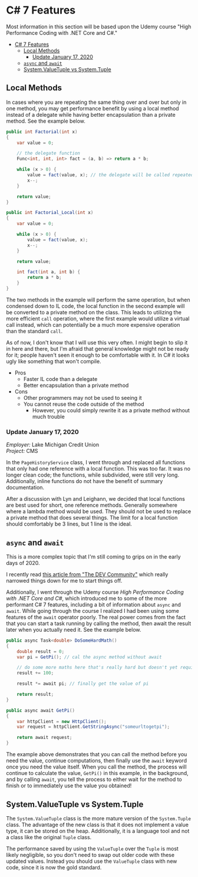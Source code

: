 # C# 7 Features

Most information in this section will be based upon the Udemy course "High Performance Coding with .NET Core and C#."

- [C# 7 Features](#c-7-features)
  - [Local Methods](#local-methods)
    - [Update January 17, 2020](#update-january-17-2020)
  - [`async` and `await`](#async-and-await)
  - [System.ValueTuple vs System.Tuple](#systemvaluetuple-vs-systemtuple)

## Local Methods

In cases where you are repeating the same thing over and over but only in one method, you may get performance benefit by using a local method instead of a delegate while having better encapsulation than a private method. See the example below.

```c#
public int Factorial(int x)
{
    var value = 0;

    // the delegate function
    Func<int, int, int> fact = (a, b) => return a * b;

    while (x > 0) {
        value = fact(value, x); // the delegate will be called repeatedly
        x--;
    }

    return value;
}

public int Factorial_Local(int x)
{
    var value = 0;

    while (x > 0) {
        value = fact(value, x);
        x--;
    }

    return value;

    int fact(int a, int b) {
        return a * b;
    }
}
```

The two methods in the example will perform the same operation, but when condensed down to IL code, the local function in the second example will be converted to a private method on the class. This leads to utilizing the more efficient `call` operation, where the first example would utilize a virtual call instead, which can potentially be a much more expensive operation than the standard `call`.

As of now, I don't know that I will use this very often. I might begin to slip it in here and there, but I'm afraid that general knowledge might not be ready for it; people haven't seen it enough to be comfortable with it. In C# it looks ugly like something that won't compile.

- Pros
  - Faster IL code than a delegate
  - Better encapsulation than a private method
- Cons
  - Other programmers may not be used to seeing it
  - You cannot reuse the code outside of the method
    - However, you could simply rewrite it as a private method without much trouble

### Update January 17, 2020

*Employer:* Lake Michigan Credit Union  
*Project:* CMS

In the `PageHistoryService` class, I went through and replaced all functions that only had one reference with a local function. This was too far. It was no longer clean code; the functions, while subdivided, were still very long. Additionally, inline functions do not have the benefit of summary documentation.

After a discussion with Lyn and Leighann, we decided that local functions are best used for short, one reference methods. Generally somewhere where a lambda method would be used. They should not be used to replace a private method that does several things. The limit for a local function should comfortably be 3 lines, but 1 line is the ideal.

## `async` and `await`

This is a more complex topic that I'm still coming to grips on in the early days of 2020.

I recently read [this article from "The DEV Community"](https://dev.to/zhiyuanamos/async-await-from-zero-to-hero-a22) which really narrowed things down for me to start things off.

Additionally, I went through the Udemy course *High Performance Coding with .NET Core and C#*, which introduced me to some of the more performant C# 7 features, including a bit of information about `async` and `await`. While going through the course I realized I had been using some features of the `await` operator poorly. The real power comes from the fact that you can start a task running by calling the method, then await the result later when you actually need it. See the example below.

```c#
public async Task<double> DoSomeHardMath()
{
    double result = 0;
    var pi = GetPi(); // cal the async method without await

    // do some more maths here that's really hard but doesn't yet require pi
    result += 100;

    result *= await pi; // finally get the value of pi

    return result;
}

public async await GetPi()
{
    var httpClient = new HttpClient();
    var request = httpClient.GetStringAsync("someurltogetpi");

    return await request;
}
```

The example above demonstrates that you can call the method before you need the value, continue computations, then finally use the `await` keyword once you need the value itself. When you call the method, the process will continue to calculate the value, `GetPi()` in this example, in the background, and by calling `await`, you tell the process to either wait for the method to finish or to immediately use the value you obtained!

## System.ValueTuple vs System.Tuple

The `System.ValueTuple` class is the more mature version of the `System.Tuple` class. The advantage of the new class is that it does not implement a value type, it can be stored on the heap. Additionally, it is a language tool and not a class like the original `Tuple` class.

The performance saved by using the `ValueTuple` over the `Tuple` is most likely negligible, so you don't need to swap out older code with these updated values. Instead you should use the `ValueTuple` class with new code, since it is now the gold standard.
